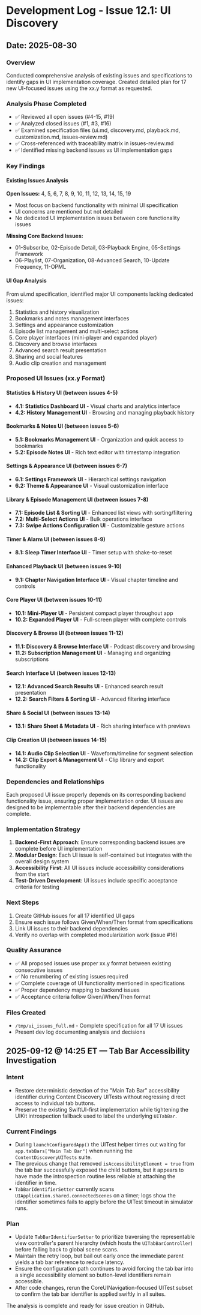 # Development Log - Issue 12.1: UI Discovery

## Date: 2025-08-30

### Overview
Conducted comprehensive analysis of existing issues and specifications to identify gaps in UI implementation coverage. Created detailed plan for 17 new UI-focused issues using the xx.y format as requested.

### Analysis Phase Completed
- ✅ Reviewed all open issues (#4-15, #19)
- ✅ Analyzed closed issues (#1, #3, #16) 
- ✅ Examined specification files (ui.md, discovery.md, playback.md, customization.md, issues-review.md)
- ✅ Cross-referenced with traceability matrix in issues-review.md
- ✅ Identified missing backend issues vs UI implementation gaps

### Key Findings

#### Existing Issues Analysis
**Open Issues:** 4, 5, 6, 7, 8, 9, 10, 11, 12, 13, 14, 15, 19
- Most focus on backend functionality with minimal UI specification
- UI concerns are mentioned but not detailed
- No dedicated UI implementation issues between core functionality issues

**Missing Core Backend Issues:** 
- 01-Subscribe, 02-Episode Detail, 03-Playback Engine, 05-Settings Framework
- 06-Playlist, 07-Organization, 08-Advanced Search, 10-Update Frequency, 11-OPML

#### UI Gap Analysis
From ui.md specification, identified major UI components lacking dedicated issues:
1. Statistics and history visualization
2. Bookmarks and notes management interfaces
3. Settings and appearance customization
4. Episode list management and multi-select actions
5. Core player interfaces (mini-player and expanded player)
6. Discovery and browse interfaces
7. Advanced search result presentation
8. Sharing and social features
9. Audio clip creation and management

### Proposed UI Issues (xx.y Format)

#### Statistics & History UI (between issues 4-5)
- **4.1: Statistics Dashboard UI** - Visual charts and analytics interface
- **4.2: History Management UI** - Browsing and managing playback history

#### Bookmarks & Notes UI (between issues 5-6)  
- **5.1: Bookmarks Management UI** - Organization and quick access to bookmarks
- **5.2: Episode Notes UI** - Rich text editor with timestamp integration

#### Settings & Appearance UI (between issues 6-7)
- **6.1: Settings Framework UI** - Hierarchical settings navigation
- **6.2: Theme & Appearance UI** - Visual customization interface

#### Library & Episode Management UI (between issues 7-8)
- **7.1: Episode List & Sorting UI** - Enhanced list views with sorting/filtering
- **7.2: Multi-Select Actions UI** - Bulk operations interface
- **7.3: Swipe Actions Configuration UI** - Customizable gesture actions

#### Timer & Alarm UI (between issues 8-9)
- **8.1: Sleep Timer Interface UI** - Timer setup with shake-to-reset

#### Enhanced Playback UI (between issues 9-10)
- **9.1: Chapter Navigation Interface UI** - Visual chapter timeline and controls

#### Core Player UI (between issues 10-11)
- **10.1: Mini-Player UI** - Persistent compact player throughout app
- **10.2: Expanded Player UI** - Full-screen player with complete controls

#### Discovery & Browse UI (between issues 11-12)
- **11.1: Discovery & Browse Interface UI** - Podcast discovery and browsing
- **11.2: Subscription Management UI** - Managing and organizing subscriptions

#### Search Interface UI (between issues 12-13)
- **12.1: Advanced Search Results UI** - Enhanced search result presentation
- **12.2: Search Filters & Sorting UI** - Advanced filtering interface

#### Share & Social UI (between issues 13-14)
- **13.1: Share Sheet & Metadata UI** - Rich sharing interface with previews

#### Clip Creation UI (between issues 14-15)
- **14.1: Audio Clip Selection UI** - Waveform/timeline for segment selection
- **14.2: Clip Export & Management UI** - Clip library and export functionality

### Dependencies and Relationships
Each proposed UI issue properly depends on its corresponding backend functionality issue, ensuring proper implementation order. UI issues are designed to be implementable after their backend dependencies are complete.

### Implementation Strategy
1. **Backend-First Approach**: Ensure corresponding backend issues are complete before UI implementation
2. **Modular Design**: Each UI issue is self-contained but integrates with the overall design system
3. **Accessibility First**: All UI issues include accessibility considerations from the start
4. **Test-Driven Development**: UI issues include specific acceptance criteria for testing

### Next Steps
1. Create GitHub issues for all 17 identified UI gaps
2. Ensure each issue follows Given/When/Then format from specifications
3. Link UI issues to their backend dependencies
4. Verify no overlap with completed modularization work (issue #16)

### Quality Assurance
- ✅ All proposed issues use proper xx.y format between existing consecutive issues
- ✅ No renumbering of existing issues required
- ✅ Complete coverage of UI functionality mentioned in specifications
- ✅ Proper dependency mapping to backend issues
- ✅ Acceptance criteria follow Given/When/Then format

### Files Created
- `/tmp/ui_issues_full.md` - Complete specification for all 17 UI issues
- Present dev log documenting analysis and decisions

## 2025-09-12 @ 14:25 ET — Tab Bar Accessibility Investigation

### Intent
- Restore deterministic detection of the "Main Tab Bar" accessibility identifier during Content Discovery UITests without regressing direct access to individual tab buttons.
- Preserve the existing SwiftUI-first implementation while tightening the UIKit introspection fallback used to label the underlying `UITabBar`.

### Current Findings
- During `launchConfiguredApp()` the UITest helper times out waiting for `app.tabBars["Main Tab Bar"]` when running the `ContentDiscoveryUITests` suite.
- The previous change that removed `isAccessibilityElement = true` from the tab bar successfully exposed the child buttons, but it appears to have made the introspection routine less reliable at attaching the identifier in time.
- `TabBarIdentifierSetter` currently scans `UIApplication.shared.connectedScenes` on a timer; logs show the identifier sometimes fails to apply before the UITest timeout in simulator runs.

### Plan
- Update `TabBarIdentifierSetter` to prioritize traversing the representable view controller's parent hierarchy (which hosts the `UITabBarController`) before falling back to global scene scans.
- Maintain the retry loop, but bail out early once the immediate parent yields a tab bar reference to reduce latency.
- Ensure the configuration path continues to avoid forcing the tab bar into a single accessibility element so button-level identifiers remain accessible.
- After code changes, rerun the CoreUINavigation-focused UITest subset to confirm the tab bar identifier is applied swiftly in all suites.

The analysis is complete and ready for issue creation in GitHub.